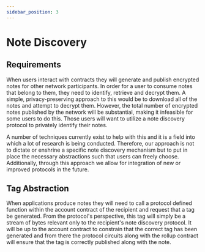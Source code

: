 ```yaml
---
sidebar_position: 3
---
```


# Note Discovery

## Requirements

When users interact with contracts they will generate and publish encrypted notes for other network participants. In order for a user to consume notes that belong to them, they need to identify, retrieve and decrypt them. A simple, privacy-preserving approach to this would be to download all of the notes and attempt to decrypt them. However, the total number of encrypted notes published by the network will be substantial, making it infeasible for some users to do this. Those users will want to utilize a note discovery protocol to privately identify their notes.

A number of techniques currently exist to help with this and it is a field into which a lot of research is being conducted. Therefore, our approach is not to dictate or enshrine a specific note discovery mechanism but to put in place the necessary abstractions such that users can freely choose. Additionally, through this approach we allow for integration of new or improved protocols in the future.

## Tag Abstraction

When applications produce notes they will need to call a protocol defined function within the account contract of the recipient and request that a tag be generated. From the protocol's perspective, this tag will simply be a stream of bytes relevant only to the recipient's note discovery protocol. It will be up to the account contract to constrain that the correct tag has been generated and from there the protocol circuits along with the rollup contract will ensure that the tag is correctly published along with the note.